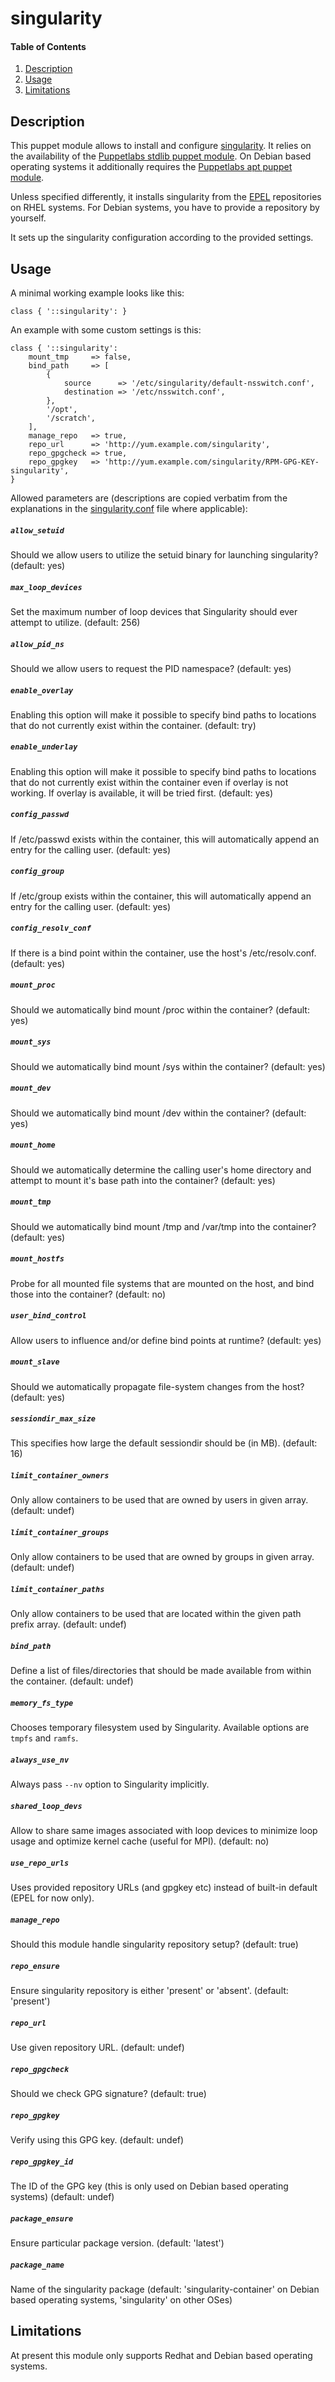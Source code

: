 # singularity

#### Table of Contents

1. [Description](#description)
1. [Usage](#usage)
1. [Limitations](#limitations)

## Description

This puppet module allows to install and configure [singularity](http://singularity.lbl.gov). It relies on the availability of the [Puppetlabs stdlib puppet module](https://github.com/puppetlabs/puppetlabs-stdlib). On Debian based operating systems it additionally requires the [Puppetlabs apt puppet module](https://github.com/puppetlabs/puppetlabs-apt).

Unless specified differently, it installs singularity from the [EPEL](https://fedoraproject.org/wiki/EPEL) repositories on RHEL systems. For Debian systems, you have to provide a repository by yourself.

It sets up the singularity configuration according to the provided settings.

## Usage

A minimal working example looks like this:

```puppet
class { '::singularity': }
```

An example with some custom settings is this:

```puppet
class { '::singularity':
    mount_tmp     => false,
    bind_path     => [
        {
            source      => '/etc/singularity/default-nsswitch.conf',
            destination => '/etc/nsswitch.conf',
        },
        '/opt',
        '/scratch',
    ],
    manage_repo   => true,
    repo_url      => 'http://yum.example.com/singularity',
    repo_gpgcheck => true,
    repo_gpgkey   => 'http://yum.example.com/singularity/RPM-GPG-KEY-singularity',
}
```
Allowed parameters are (descriptions are copied verbatim from the explanations in the [singularity.conf](https://github.com/singularityware/singularity/blob/master/etc/singularity.conf.in) file where applicable):

##### `allow_setuid`
Should we allow users to utilize the setuid binary for launching singularity? (default: yes)

##### `max_loop_devices`
Set the maximum number of loop devices that Singularity should ever attempt to utilize. (default: 256)

##### `allow_pid_ns`
Should we allow users to request the PID namespace? (default: yes)

##### `enable_overlay`
Enabling this option will make it possible to specify bind paths to locations that do not currently exist within the container. (default: try)

##### `enable_underlay`
Enabling this option will make it possible to specify bind paths to locations
that do not currently exist within the container even if overlay is not
working.  If overlay is available, it will be tried first. (default: yes)

##### `config_passwd`
If /etc/passwd exists within the container, this will automatically append an entry for the calling user. (default: yes)

##### `config_group`
If /etc/group exists within the container, this will automatically append an entry for the calling user. (default: yes)

##### `config_resolv_conf`
If there is a bind point within the container, use the host's /etc/resolv.conf. (default: yes)

##### `mount_proc`
Should we automatically bind mount /proc within the container? (default: yes)

##### `mount_sys`
Should we automatically bind mount /sys within the container? (default: yes)

##### `mount_dev`
Should we automatically bind mount /dev within the container? (default: yes)

##### `mount_home`
Should we automatically determine the calling user's home directory and attempt to mount it's base path into the container? (default: yes)

##### `mount_tmp`
Should we automatically bind mount /tmp and /var/tmp into the container? (default: yes)

##### `mount_hostfs`
Probe for all mounted file systems that are mounted on the host, and bind those into the container? (default: no)

##### `user_bind_control`
Allow users to influence and/or define bind points at runtime? (default: yes)

##### `mount_slave`
Should we automatically propagate file-system changes from the host? (default: yes)

##### `sessiondir_max_size`
This specifies how large the default sessiondir should be (in MB). (default: 16)

##### `limit_container_owners`
Only allow containers to be used that are owned by users in given array. (default: undef)

##### `limit_container_groups`
Only allow containers to be used that are owned by groups in given array. (default: undef)

##### `limit_container_paths`
Only allow containers to be used that are located within the given path prefix array. (default: undef)

##### `bind_path`
Define a list of files/directories that should be made available from within the container. (default: undef)

##### `memory_fs_type`
Chooses temporary filesystem used by Singularity.
Available options are `tmpfs` and `ramfs`.

##### `always_use_nv`
Always pass `--nv` option to Singularity implicitly.

##### `shared_loop_devs`
Allow to share same images associated with loop devices to minimize loop
usage and optimize kernel cache (useful for MPI). (default: no)

##### `use_repo_urls`
Uses provided repository URLs (and gpgkey etc) instead of built-in default (EPEL for now only).

##### `manage_repo`
Should this module handle singularity repository setup? (default: true)

##### `repo_ensure`
Ensure singularity repository is either 'present' or 'absent'. (default: 'present')

##### `repo_url`
Use given repository URL. (default: undef)

##### `repo_gpgcheck`
Should we check GPG signature? (default: true)

##### `repo_gpgkey`
Verify using this GPG key. (default: undef)

##### `repo_gpgkey_id`
The ID of the GPG key (this is only used on Debian based operating systems) (default: undef)

##### `package_ensure`
Ensure particular package version. (default: 'latest')

##### `package_name`
Name of the singularity package (default: 'singularity-container' on Debian based operating systems, 'singularity' on other OSes)

## Limitations
At present this module only supports Redhat and Debian based operating systems.

